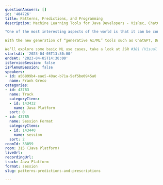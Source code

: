 ```yaml
---
questionAnswers: []
id: '404726'
title: Patterns, Predictions, and Programming
description: Machine Learning Tools for Java Developers - VisRec, ChatGPT, etc

"One of the most interesting aspects of the world is that it can be considered to be made up of patterns" - Norbert Wiener (1940s).   We are entering a new and long-tail phase of software development with Machine Learning (ML). ML, a subset of AI, is the ability of a machine to produce accurate results for a particular problem without any explicit programming. These predictive results are derived from recognizing patterns in large data sets. We are effectively giving machines the ability to gain experience.  

With the new generation of “generative AI/ML” tools such as ChatGPT, DALL-E, Bard, Stable Diffusion, et al., this megatrend affects our applications, software tools, data structures, systems architecture, new hardware approaches, business processes, organizational interactions, enterprise strategies, government behavior, geopolitical strengths, ethics, data privacy, etc. In essence, ML is an inflection point for computing, enterprises, countries, humanity, and civilization. 

We’ll explore some basic ML use cases, take a look at JSR #381 (Visual Recognition for Java), dive into the ChatGPT API, show some demos, and then discuss what all this means for Java developers.
startsAt: '2023-04-05T13:30:00'
endsAt: '2023-04-05T14:30:00'
isServiceSession: false
isPlenumSession: false
speakers:
- id: a56899b4-eae5-40ac-b71a-5ef5be0945a0
  name: Frank Greco
categories:
- id: 43783
  name: Track
  categoryItems:
  - id: 143432
    name: Java Platform
  sort: 0
- id: 43785
  name: Session Format
  categoryItems:
  - id: 143440
    name: session
  sort: 2
roomId: 33059
room: 315 (Java Platform)
liveUrl: 
recordingUrl: 
track: Java Platform
format: session
slug: patterns-predictions-and-prescriptions

---
```

